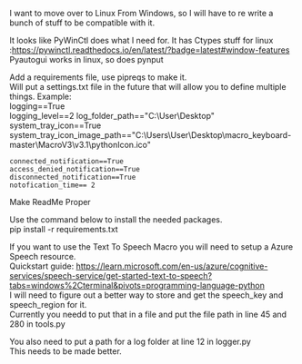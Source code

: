 I want to move over to Linux From Windows, so I will have to re write a bunch of stuff to be compatible with it.

It looks like PyWinCtl does what I need for. It has Ctypes stuff for linux      :https://pywinctl.readthedocs.io/en/latest/?badge=latest#window-features
Pyautogui works in linux, so does pynput




Add a requirements file, use pipreqs to make it.  
Will put a settings.txt file in the future that will allow you to define multiple things. 
Example:  
    logging==True   
    logging_level==2
    log_folder_path=="C:\User\Desktop"  
    system_tray_icon==True  
    system_tray_icon_image_path=="C:\Users\User\Desktop\macro_keyboard-master\MacroV3\v3.1\pythonIcon.ico"  

    connected_notification==True  
    access_denied_notification==True  
    disconnected_notification==True
    notofication_time== 2



Make ReadMe Proper


Use the command below to install the needed packages.   
pip install -r requirements.txt

If you want to use the Text To Speech Macro you will need to setup a Azure Speech resource.   
Quickstart guide: https://learn.microsoft.com/en-us/azure/cognitive-services/speech-service/get-started-text-to-speech?tabs=windows%2Cterminal&pivots=programming-language-python   
I will need to figure out a better way to store and get the speech_key and speech_region for it.    
Currently you needd to put that in a file and put the file path in line 45 and 280 in tools.py    

You also need to put a path for a log folder at line 12 in logger.py    
This needs to be made better. 